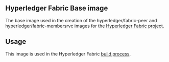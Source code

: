 ## Hyperledger Fabric Base image

The base image used in the creation of the hyperledger/fabric-peer and hyperledger/fabric-membersrvc images for the [Hyperledger Fabric project](https://github.com/hyperledger/fabric).

## Usage

This image is used in the Hyperledger Fabric [build process](http://hyperledger-fabric.readthedocs.io/en/latest/dev-setup/build/).
